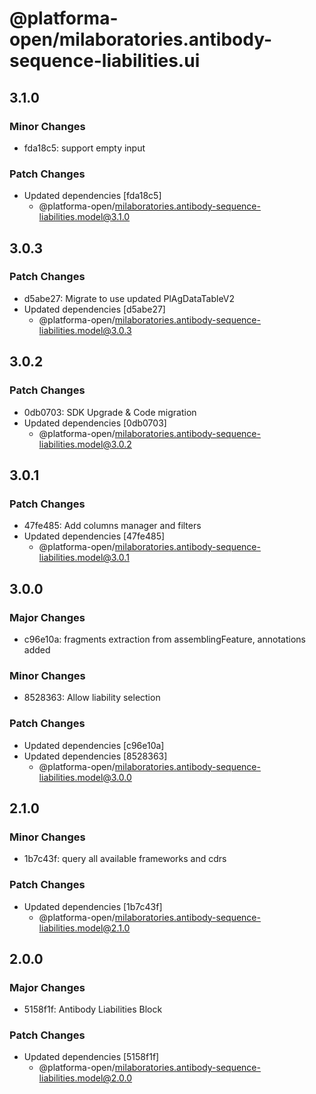 # @platforma-open/milaboratories.antibody-sequence-liabilities.ui

## 3.1.0

### Minor Changes

- fda18c5: support empty input

### Patch Changes

- Updated dependencies [fda18c5]
  - @platforma-open/milaboratories.antibody-sequence-liabilities.model@3.1.0

## 3.0.3

### Patch Changes

- d5abe27: Migrate to use updated PlAgDataTableV2
- Updated dependencies [d5abe27]
  - @platforma-open/milaboratories.antibody-sequence-liabilities.model@3.0.3

## 3.0.2

### Patch Changes

- 0db0703: SDK Upgrade & Code migration
- Updated dependencies [0db0703]
  - @platforma-open/milaboratories.antibody-sequence-liabilities.model@3.0.2

## 3.0.1

### Patch Changes

- 47fe485: Add columns manager and filters
- Updated dependencies [47fe485]
  - @platforma-open/milaboratories.antibody-sequence-liabilities.model@3.0.1

## 3.0.0

### Major Changes

- c96e10a: fragments extraction from assemblingFeature, annotations added

### Minor Changes

- 8528363: Allow liability selection

### Patch Changes

- Updated dependencies [c96e10a]
- Updated dependencies [8528363]
  - @platforma-open/milaboratories.antibody-sequence-liabilities.model@3.0.0

## 2.1.0

### Minor Changes

- 1b7c43f: query all available frameworks and cdrs

### Patch Changes

- Updated dependencies [1b7c43f]
  - @platforma-open/milaboratories.antibody-sequence-liabilities.model@2.1.0

## 2.0.0

### Major Changes

- 5158f1f: Antibody Liabilities Block

### Patch Changes

- Updated dependencies [5158f1f]
  - @platforma-open/milaboratories.antibody-sequence-liabilities.model@2.0.0
